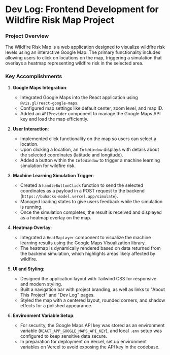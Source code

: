 
# **Dev Log: Frontend Development for Wildfire Risk Map Project**


### **Project Overview**

The Wildfire Risk Map is a web application designed to visualize wildfire risk levels using an interactive Google Map. The primary functionality includes allowing users to click on locations on the map, triggering a simulation that overlays a heatmap representing wildfire risk in the selected area.



### **Key Accomplishments**

1. **Google Maps Integration**:
   - Integrated Google Maps into the React application using `@vis.gl/react-google-maps`.
   - Configured map settings like default center, zoom level, and map ID.
   - Added an `APIProvider` component to manage the Google Maps API key and load the map efficiently.

2. **User Interaction**:
   - Implemented click functionality on the map so users can select a location.
   - Upon clicking a location, an `InfoWindow` displays with details about the selected coordinates (latitude and longitude).
   - Added a button within the `InfoWindow` to trigger a machine learning simulation for wildfire risk.

3. **Machine Learning Simulation Trigger**:
   - Created a `handleButtonClick` function to send the selected coordinates as a payload in a POST request to the backend (`https://buhacks-model.vercel.app/simulate`).
   - Managed loading states to give users feedback while the simulation is running.
   - Once the simulation completes, the result is received and displayed as a heatmap overlay on the map.

4. **Heatmap Overlay**:
   - Integrated a `HeatMapLayer` component to visualize the machine learning results using the Google Maps Visualization library.
   - The heatmap is dynamically rendered based on data returned from the backend simulation, which highlights areas likely affected by wildfire.

5. **UI and Styling**:
   - Designed the application layout with Tailwind CSS for responsive and modern styling.
   - Built a navigation bar with project branding, as well as links to "About This Project" and "Dev Log" pages.
   - Styled the map with a centered layout, rounded corners, and shadow effects for a polished appearance.

6. **Environment Variable Setup**:
   - For security, the Google Maps API key was stored as an environment variable (`REACT_APP_GOOGLE_MAPS_API_KEY`), and local `.env` setup was configured to keep sensitive data secure.
   - In preparation for deployment on Vercel, set up environment variables on Vercel to avoid exposing the API key in the codebase.



